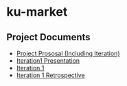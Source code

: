 # ku-market

## Project Documents

* [Project Prososal (Including Iteration)](https://docs.google.com/document/d/1ru03PODukY19zcOFltEIxOqkUADrq5M9Qu2dCLPk46U/edit?usp=sharing)
* [Iteration1 Presentation](https://youtu.be/_6iYe60JkDo)
* [Iteration 1](https://github.com/OverCatX/ku-market/wiki/Iteration-1)
* [Iteration 1 Retrospective](https://github.com/OverCatX/ku-market/wiki/Iteration-1-Retrospective)
